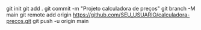 git init
git add .
git commit -m "Projeto calculadora de preços"
git branch -M main
git remote add origin https://github.com/SEU_USUARIO/calculadora-precos.git
git push -u origin main
